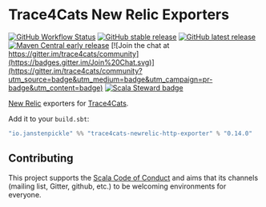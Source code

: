 # Trace4Cats New Relic Exporters

[![GitHub Workflow Status](https://img.shields.io/github/workflow/status/trace4cats/trace4cats-newrelic/Continuous%20Integration)](https://github.com/trace4cats/trace4cats-newrelic/actions?query=workflow%3A%22Continuous%20Integration%22)
[![GitHub stable release](https://img.shields.io/github/v/release/trace4cats/trace4cats-newrelic?label=stable&sort=semver)](https://github.com/trace4cats/trace4cats-newrelic/releases)
[![GitHub latest release](https://img.shields.io/github/v/release/trace4cats/trace4cats-newrelic?label=latest&include_prereleases&sort=semver)](https://github.com/trace4cats/trace4cats-newrelic/releases)
[![Maven Central early release](https://img.shields.io/maven-central/v/io.janstenpickle/trace4cats-newrelic-http-exporter_2.13?label=early)](https://maven-badges.herokuapp.com/maven-central/io.janstenpickle/trace4cats-newrelic-http-exporter_2.13)
[![Join the chat at https://gitter.im/trace4cats/community](https://badges.gitter.im/Join%20Chat.svg)](https://gitter.im/trace4cats/community?utm_source=badge&utm_medium=badge&utm_campaign=pr-badge&utm_content=badge)
[![Scala Steward badge](https://img.shields.io/badge/Scala_Steward-helping-blue.svg?style=flat&logo=data:image/png;base64,iVBORw0KGgoAAAANSUhEUgAAAA4AAAAQCAMAAAARSr4IAAAAVFBMVEUAAACHjojlOy5NWlrKzcYRKjGFjIbp293YycuLa3pYY2LSqql4f3pCUFTgSjNodYRmcXUsPD/NTTbjRS+2jomhgnzNc223cGvZS0HaSD0XLjbaSjElhIr+AAAAAXRSTlMAQObYZgAAAHlJREFUCNdNyosOwyAIhWHAQS1Vt7a77/3fcxxdmv0xwmckutAR1nkm4ggbyEcg/wWmlGLDAA3oL50xi6fk5ffZ3E2E3QfZDCcCN2YtbEWZt+Drc6u6rlqv7Uk0LdKqqr5rk2UCRXOk0vmQKGfc94nOJyQjouF9H/wCc9gECEYfONoAAAAASUVORK5CYII=)](https://scala-steward.org)


[New Relic] exporters for [Trace4Cats].

Add it to your `build.sbt`:

```scala
"io.janstenpickle" %% "trace4cats-newrelic-http-exporter" % "0.14.0"
```


## Contributing

This project supports the [Scala Code of Conduct](https://typelevel.org/code-of-conduct.html) and aims that its channels
(mailing list, Gitter, github, etc.) to be welcoming environments for everyone.

[Trace4Cats]: https://github.com/trace4cats/trace4cats
[New Relic]: https://newrelic.com

